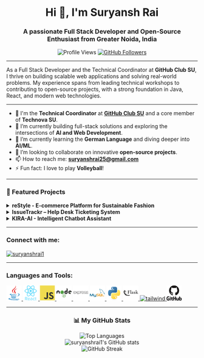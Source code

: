 <h1 align="center">Hi 👋, I'm Suryansh Rai</h1>
<h3 align="center">A passionate Full Stack Developer and Open-Source Enthusiast from Greater Noida, India</h3>

<p align="center">
  <img src="https://komarev.com/ghpvc/?username=suryanshrai1&label=Profile%20Views&color=0e75b6&style=flat" alt="Profile Views"/>
  <a href="https://github.com/suryanshrai1?tab=followers"><img src="https://img.shields.io/github/followers/suryanshrai1?label=Followers&style=flat&logo=github&color=0e75b6" alt="GitHub Followers"/></a>
</p>

---

<p align="left">
  As a Full Stack Developer and the Technical Coordinator at <b>GitHub Club SU</b>, I thrive on building scalable web applications and solving real-world problems. My experience spans from leading technical workshops to contributing to open-source projects, with a strong foundation in Java, React, and modern web technologies.
</p>

---

- 🏢 I'm the **Technical Coordinator** at <a href="[LINK_TO_GITHUB_CLUB_SU]"><b>GitHub Club SU</b></a> and a core member of <b>Technova SU</b>.
- 🔭 I’m currently building full-stack solutions and exploring the intersections of **AI and Web Development**.
- 🌱 I’m currently learning the **German Language** and diving deeper into **AI/ML**.
- 👯 I’m looking to collaborate on innovative **open-source projects**.
- 📫 How to reach me: **suryanshrai25@gmail.com**
- ⚡ Fun fact: I love to play **Volleyball**!

---

<h3 align="left">🚀 Featured Projects</h3>

<details>
  <summary><strong>reStyle - E-commerce Platform for Sustainable Fashion</strong></summary>
  <br/>
  <p>
    A full-stack e-commerce platform promoting sustainable fashion by creating a marketplace for users to buy and sell pre-loved and redesigned apparel. The system features distinct dashboards for customers, managers, and delivery agents to streamline operations from listing to delivery.
    <br/><br/>
    <strong>Tech Stack:</strong> React, Tailwind CSS, Node.js, Express.js, Supabase, and Cloudinary.
    <br/><br/>
    <a href="https://github.com/suryanshrai1/reStyle" target="_blank"><strong>GitHub Repository</strong></a>
  </p>
</details>

<details>
  <summary><strong>IssueTrackr – Help Desk Ticketing System</strong></summary>
  <br/>
  <p>
    A modern, full-stack help-desk platform designed to streamline issue reporting and resolution. It features robust JWT authentication, role-based access control (user, agent, admin), and a complete ticket management lifecycle with up-voting, comments, and status tracking.
    <br/><br/>
    <strong>Tech Stack:</strong> React, Node.js, Express, Supabase, and Tailwind CSS.
    <br/><br/>
    <a href="https://github.com/suryanshrai1/IssueTrackr" target="_blank"><strong>GitHub Repository</strong></a>
  </p>
</details>

<details>
  <summary><strong>KIRA-AI - Intelligent Chatbot Assistant</strong></summary>
  <br/>
  <p>
    An AI-powered chatbot built with a Flask backend and a responsive vanilla JS frontend. KIRA integrates the Google Gemini API to provide intelligent text/image generation, PDF/image analysis, voice input/output, and context memory for a dynamic conversational experience.
    <br/><br/>
    <strong>Tech Stack:</strong> Python, Flask, Google Gemini API, HTML, CSS, JavaScript.
    <br/><br/>
    <a href="https://github.com/suryanshrai1/kira-ai-chatbot" target="_blank"><strong>GitHub Repository</strong></a>
  </p>
</details>

---

<h3 align="left">Connect with me:</h3>
<p align="left">
<a href="https://linkedin.com/in/suryanshrai1" target="blank"><img align="center" src="https://raw.githubusercontent.com/rahuldkjain/github-profile-readme-generator/master/src/images/icons/Social/linked-in-alt.svg" alt="suryanshrai1" height="30" width="40" /></a>
</p>

---

<h3 align="left">Languages and Tools:</h3>
<p align="left">
    <a href="https://www.java.com" target="_blank" rel="noreferrer"> <img src="https://raw.githubusercontent.com/devicons/devicon/master/icons/java/java-original.svg" alt="java" width="40" height="40"/> </a>
    <a href="https://reactjs.org/" target="_blank" rel="noreferrer"> <img src="https://raw.githubusercontent.com/devicons/devicon/master/icons/react/react-original-wordmark.svg" alt="react" width="40" height="40"/> </a>
    <a href="https://developer.mozilla.org/en-US/docs/Web/JavaScript" target="_blank" rel="noreferrer"> <img src="https://raw.githubusercontent.com/devicons/devicon/master/icons/javascript/javascript-original.svg" alt="javascript" width="40" height="40"/> </a>
    <a href="https://nodejs.org" target="_blank" rel="noreferrer"> <img src="https://raw.githubusercontent.com/devicons/devicon/master/icons/nodejs/nodejs-original-wordmark.svg" alt="nodejs" width="40" height="40"/> </a>
    <a href="https://expressjs.com" target="_blank" rel="noreferrer"> <img src="https://raw.githubusercontent.com/devicons/devicon/master/icons/express/express-original-wordmark.svg" alt="express" width="40" height="40"/> </a>
    <a href="https://www.mysql.com/" target="_blank" rel="noreferrer"> <img src="https://raw.githubusercontent.com/devicons/devicon/master/icons/mysql/mysql-original-wordmark.svg" alt="mysql" width="40" height="40"/> </a>
    <a href="https://www.python.org" target="_blank" rel="noreferrer"> <img src="https://raw.githubusercontent.com/devicons/devicon/master/icons/python/python-original.svg" alt="python" width="40" height="40"/> </a>
    <a href="https://flask.palletsprojects.com/" target="_blank" rel="noreferrer"> <img src="https://raw.githubusercontent.com/devicons/devicon/master/icons/flask/flask-original-wordmark.svg" alt="flask" width="40" height="40"/> </a>
    <a href="https://tailwindcss.com/" target="_blank" rel="noreferrer"> <img src="https://www.vectorlogo.zone/logos/tailwindcss/tailwindcss-icon.svg" alt="tailwind" width="40" height="40"/> </a>
    <a href="https://github.com/" target="_blank" rel="noreferrer"> <img src="https://raw.githubusercontent.com/devicons/devicon/master/icons/github/github-original-wordmark.svg" alt="github" width="40" height="40"/> </a>
</p>

---

<h3 align="center">📊 My GitHub Stats</h3>
<p align="center">
  <img src="https://github-readme-stats.vercel.app/api/top-langs?username=suryanshrai1&show_icons=true&locale=en&layout=compact&theme=tokyonight" alt="Top Languages" /><br/>
  <img src="https://github-readme-stats.vercel.app/api?username=suryanshrai1&show_icons=true&locale=en&theme=tokyonight" alt="suryanshrai1's GitHub stats" /><br/>
  <img src="https://github-readme-streak-stats.herokuapp.com/?user=suryanshrai1&theme=tokyonight" alt="GitHub Streak" />
</p>
